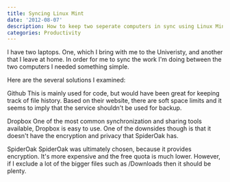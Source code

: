 ```yaml
---
title: Syncing Linux Mint
date: '2012-08-07'
description: How to keep two seperate computers in sync using Linux Mint
categories: Productivity
---
```

I have two laptops. One, which I bring with me to the Univeristy, and another that I leave at home. In order for me to sync the work I'm doing between the two computers I needed something simple. 

Here are the several solutions I examined:

Github
This is mainly used for code, but would have been great for keeping track of file history. Based on their website, there are soft space limits and it seems to imply that the service shouldn't be used for backup.

Dropbox
One of the most common synchronization and sharing tools available, Dropbox is easy to use. One of the downsides though is that it doesn't have the encryption and privacy that SpiderOak has.

SpiderOak
SpiderOak was ultimately chosen, because it provides encryption. It's more expensive and the free quota is much lower. However, if I exclude a lot of the bigger files such as /Downloads then it should be plenty.